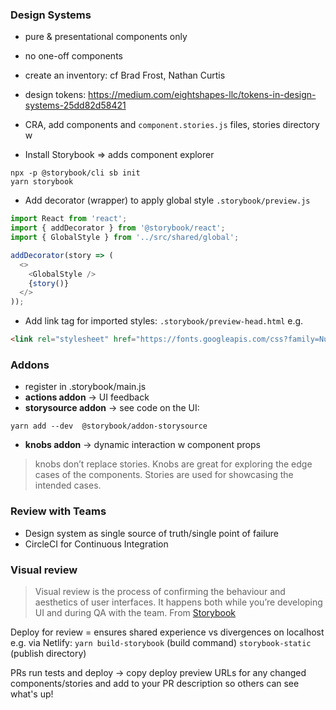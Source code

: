
### Design Systems
- pure & presentational components only
- no one-off components
- create an inventory: cf Brad Frost, Nathan Curtis
- design tokens: https://medium.com/eightshapes-llc/tokens-in-design-systems-25dd82d58421

- CRA, add components and `component.stories.js` files, stories directory w
- Install Storybook => adds component explorer
```
npx -p @storybook/cli sb init
yarn storybook
```

- Add decorator (wrapper) to apply global style
`.storybook/preview.js`
```javascript
import React from 'react';
import { addDecorator } from '@storybook/react';
import { GlobalStyle } from '../src/shared/global';

addDecorator(story => (
  <>
    <GlobalStyle />
    {story()}
  </>
));
```

- Add link tag for imported styles:
`.storybook/preview-head.html`
e.g.
```html
<link rel="stylesheet" href="https://fonts.googleapis.com/css?family=Nunito+Sans:400,700,800,900">
```

### Addons
- register in .storybook/main.js
- **actions addon** -> UI feedback
- **storysource addon** -> see code on the UI:
```
yarn add --dev  @storybook/addon-storysource
```

- **knobs addon** -> dynamic interaction w component props
>knobs don’t replace stories. Knobs are great for exploring the edge cases of the components. Stories are used for showcasing the intended cases.


### Review with Teams
- Design system as single source of truth/single point of failure
- CircleCI for Continuous Integration
### Visual review
>Visual review is the process of confirming the behaviour and aesthetics of user interfaces. It happens both while you’re developing UI and during QA with the team.
From [Storybook](https://www.learnstorybook.com/design-systems-for-developers/react/en/review/)

Deploy for review = ensures shared experience vs divergences on localhost
e.g. via Netlify:
`yarn build-storybook` (build command)
`storybook-static` (publish directory)

PRs run tests and deploy -> copy deploy preview URLs for any changed components/stories and add to your PR description so others can see what's up!
